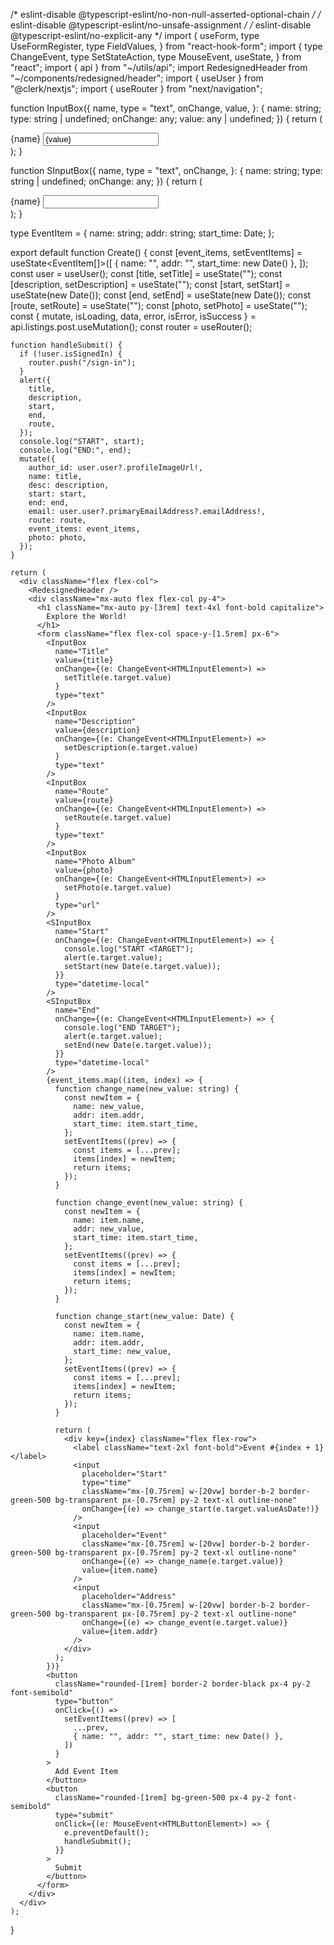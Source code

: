 /* eslint-disable @typescript-eslint/no-non-null-asserted-optional-chain */
/* eslint-disable @typescript-eslint/no-unsafe-assignment */
/* eslint-disable @typescript-eslint/no-explicit-any */
import {
    useForm,
    type UseFormRegister,
    type FieldValues,
  } from "react-hook-form";
  import {
    type ChangeEvent,
    type SetStateAction,
    type MouseEvent,
    useState,
  } from "react";
  import { api } from "~/utils/api";
  import RedesignedHeader from "~/components/redesigned/header";
  import { useUser } from "@clerk/nextjs";
  import { useRouter } from "next/navigation";
  
  function InputBox({
    name,
    type = "text",
    onChange,
    value,
  }: {
    name: string;
    type: string | undefined;
    onChange: any;
    value: any | undefined;
  }) {
    return (
      <div className="flex flex-col space-y-[0.5rem]">
        <label className="text-2xl font-bold">{name}</label>
        <input
          onChange={onChange}
          value={value}
          className="w-[50vw] border-b-2 border-green-500 bg-transparent px-[0.75rem] py-2 text-xl outline-none"
          type={type}
        />
      </div>
    );
  }
  
  function SInputBox({
    name,
    type = "text",
    onChange,
  }: {
    name: string;
    type: string | undefined;
    onChange: any;
  }) {
    return (
      <div className="flex flex-col space-y-[0.5rem]">
        <label className="text-2xl font-bold">{name}</label>
        <input
          onChange={onChange}
          className="w-[50vw] border-b-2 border-green-500 bg-transparent px-[0.75rem] py-2 text-xl outline-none"
          type={type}
        />
      </div>
    );
  }
  
  type EventItem = {
    name: string;
    addr: string;
    start_time: Date;
  };
  
  export default function Create() {
    const [event_items, setEventItems] = useState<EventItem[]>([
      { name: "", addr: "", start_time: new Date() },
    ]);
    const user = useUser();
    const [title, setTitle] = useState<any>("");
    const [description, setDescription] = useState<any>("");
    const [start, setStart] = useState<Date>(new Date());
    const [end, setEnd] = useState<Date>(new Date());
    const [route, setRoute] = useState<any>("");
    const [photo, setPhoto] = useState<string>("");
    const { mutate, isLoading, data, error, isError, isSuccess } =
      api.listings.post.useMutation();
    const router = useRouter();
  
    
  
    function handleSubmit() {
      if (!user.isSignedIn) {
        router.push("/sign-in");
      }
      alert({
        title,
        description,
        start,
        end,
        route,
      });
      console.log("START", start);
      console.log("END:", end);
      mutate({
        author_id: user.user?.profileImageUrl!,
        name: title,
        desc: description,
        start: start,
        end: end,
        email: user.user?.primaryEmailAddress?.emailAddress!,
        route: route,
        event_items: event_items,
        photo: photo,
      });
    }
  
    return (
      <div className="flex flex-col">
        <RedesignedHeader />
        <div className="mx-auto flex flex-col py-4">
          <h1 className="mx-auto py-[3rem] text-4xl font-bold capitalize">
            Explore the World!
          </h1>
          <form className="flex flex-col space-y-[1.5rem] px-6">
            <InputBox
              name="Title"
              value={title}
              onChange={(e: ChangeEvent<HTMLInputElement>) =>
                setTitle(e.target.value)
              }
              type="text"
            />
            <InputBox
              name="Description"
              value={description}
              onChange={(e: ChangeEvent<HTMLInputElement>) =>
                setDescription(e.target.value)
              }
              type="text"
            />
            <InputBox
              name="Route"
              value={route}
              onChange={(e: ChangeEvent<HTMLInputElement>) =>
                setRoute(e.target.value)
              }
              type="text"
            />
            <InputBox
              name="Photo Album"
              value={photo}
              onChange={(e: ChangeEvent<HTMLInputElement>) =>
                setPhoto(e.target.value)
              }
              type="url"
            />
            <SInputBox
              name="Start"
              onChange={(e: ChangeEvent<HTMLInputElement>) => {
                console.log("START <TARGET");
                alert(e.target.value);
                setStart(new Date(e.target.value));
              }}
              type="datetime-local"
            />
            <SInputBox
              name="End"
              onChange={(e: ChangeEvent<HTMLInputElement>) => {
                console.log("END TARGET");
                alert(e.target.value);
                setEnd(new Date(e.target.value));
              }}
              type="datetime-local"
            />
            {event_items.map((item, index) => {
              function change_name(new_value: string) {
                const newItem = {
                  name: new_value,
                  addr: item.addr,
                  start_time: item.start_time,
                };
                setEventItems((prev) => {
                  const items = [...prev];
                  items[index] = newItem;
                  return items;
                });
              }
  
              function change_event(new_value: string) {
                const newItem = {
                  name: item.name,
                  addr: new_value,
                  start_time: item.start_time,
                };
                setEventItems((prev) => {
                  const items = [...prev];
                  items[index] = newItem;
                  return items;
                });
              }
  
              function change_start(new_value: Date) {
                const newItem = {
                  name: item.name,
                  addr: item.addr,
                  start_time: new_value,
                };
                setEventItems((prev) => {
                  const items = [...prev];
                  items[index] = newItem;
                  return items;
                });
              }
  
              return (
                <div key={index} className="flex flex-row">
                  <label className="text-2xl font-bold">Event #{index + 1}</label>
                  <input
                    placeholder="Start"
                    type="time"
                    className="mx-[0.75rem] w-[20vw] border-b-2 border-green-500 bg-transparent px-[0.75rem] py-2 text-xl outline-none"
                    onChange={(e) => change_start(e.target.valueAsDate!)}
                  />
                  <input
                    placeholder="Event"
                    className="mx-[0.75rem] w-[20vw] border-b-2 border-green-500 bg-transparent px-[0.75rem] py-2 text-xl outline-none"
                    onChange={(e) => change_name(e.target.value)}
                    value={item.name}
                  />
                  <input
                    placeholder="Address"
                    className="mx-[0.75rem] w-[20vw] border-b-2 border-green-500 bg-transparent px-[0.75rem] py-2 text-xl outline-none"
                    onChange={(e) => change_event(e.target.value)}
                    value={item.addr}
                  />
                </div>
              );
            })}
            <button
              className="rounded-[1rem] border-2 border-black px-4 py-2 font-semibold"
              type="button"
              onClick={() =>
                setEventItems((prev) => [
                  ...prev,
                  { name: "", addr: "", start_time: new Date() },
                ])
              }
            >
              Add Event Item
            </button>
            <button
              className="rounded-[1rem] bg-green-500 px-4 py-2 font-semibold"
              type="submit"
              onClick={(e: MouseEvent<HTMLButtonElement>) => {
                e.preventDefault();
                handleSubmit();
              }}
            >
              Submit
            </button>
          </form>
        </div>
      </div>
    );
  }
  